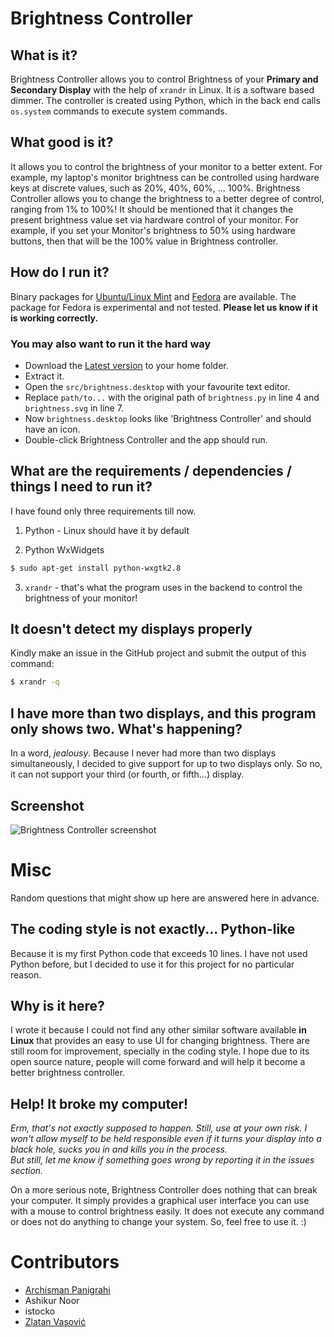 # Brightness Controller

## What is it?

Brightness Controller allows you to control Brightness of your **Primary and Secondary Display** with the help of `xrandr` in Linux. It is a software based dimmer. The controller is created using Python, which in the back end calls `os.system` commands to execute system commands.

## What good is it?

It allows you to control the brightness of your monitor to a better extent. For example, my laptop's monitor brightness can be controlled using hardware keys at discrete values, such as 20%, 40%, 60%, ... 100%. Brightness Controller allows you to change the brightness to a better degree of control, ranging from 1% to 100%! It should be mentioned that it changes the present brightness value set via hardware control of your monitor. For example, if you set your Monitor's brightness to 50% using hardware buttons, then that will be the 100% value in Brightness controller. 

## How do I run it? 

Binary packages for [Ubuntu/Linux Mint](https://dl-web.dropbox.com/get/brightness_1.0_all.deb?w=AACghuGBHKdubl0-3npV9RphiYyiMhNGyy-vA5ZBeadXlQ&dl=1) and [Fedora](https://dl-web.dropbox.com/get/brightness-1.0-2.noarch.rpm?w=AABT4bXl_KuZxAVrMx2xEduZuk1GSjGR5t_9dNTsyEDFSA&dl=1) are available.
The package for Fedora is experimental and not tested. **Please let us know if it is working correctly.**
### You may also want to run it the hard way ###
- Download the [Latest version](https://github.com/lordamit/Brightness/archive/master.zip) to your home folder.
- Extract it.
- Open the `src/brightness.desktop` with your favourite text editor.
- Replace `path/to...` with the original path of `brightness.py` in line 4 and `brightness.svg` in line 7.
- Now `brightness.desktop` looks like 'Brightness Controller' and should have an icon.
- Double-click Brightness Controller and the app should run.

## What are the requirements / dependencies / things I need to run it?

I have found only three requirements till now.

1. Python - Linux should have it by default

2. Python WxWidgets
```bash
$ sudo apt-get install python-wxgtk2.8
```
3. `xrandr` - that's what the program uses in the backend to control the brightness of your monitor!

## It doesn't detect my displays properly

Kindly make an issue in the GitHub project and submit the output of this command:
```bash
$ xrandr -q
```

## I have more than two displays, and this program only shows two. What's happening?

In a word, *jealousy*. Because I never had more than two displays simultaneously, I decided to give support for up to two displays only. So no, it can not support your third (or fourth, or fifth...) display.

## Screenshot

![Brightness Controller screenshot](http://farm3.staticflickr.com/2829/9290314985_725f94cb98.jpg)

# Misc

Random questions that might show up here are answered here in advance.

## The coding style is not exactly... Python-like
 
Because it is my first Python code that exceeds 10 lines. I have not used Python before, but I decided to use it for this project for no particular reason.

## Why is it here?

I wrote it because I could not find any other similar software available **in Linux** that provides an easy to use UI for changing brightness. There are still room for improvement, specially in the coding style. I hope due to its open source nature, people will come forward and will help it become a better brightness controller.

## Help! It broke my computer!

*Erm, that's not exactly supposed to happen. Still, use at your own risk. I won't allow myself to be held responsible even if it turns your display into a black hole, sucks you in and kills you in the process.  
But still, let me know if something goes wrong by reporting it in the issues section.*

On a more serious note, Brightness Controller does nothing that can break your computer. It simply provides a graphical user interface you can use with a mouse to control brightness easily. It does not execute any command or does not do anything to change your system. So, feel free to use it. :)

# Contributors

- [Archisman Panigrahi](https://twitter.com/apandada1)
- Ashikur Noor
- istocko
- [Zlatan Vasović](https://twitter.com/ZXeDroid)
